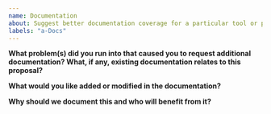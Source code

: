```yaml
---
name: Documentation
about: Suggest better documentation coverage for a particular tool or process.
labels: "a-Docs"
---
```


<!--
  Before opening a new issue, please search existing issues:  https://github.com/reposense/RepoSense/issues
-->

**What problem(s) did you run into that caused you to request additional documentation? What, if any, existing documentation relates to this proposal?**
<!--
    Mention the part of the documentation you're referring to 
    and how it relates to your request.
-->

**What would you like added or modified in the documentation?**
<!-- 
    Summarize the suggested addition to or 
    modification of existing documentation.  
-->

**Why should we document this and who will benefit from it?**
<!--
    Here would be a good place to talk about the motivation
    behind adding this documentation.
-->
